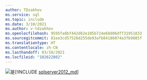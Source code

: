 ```yaml
---
author: TDzakhov
ms.service: sql
ms.topic: include
ms.date: 3/10/2021
ms.author: v-tdzakhov
ms.openlocfilehash: 9595fa8bf442d62e105b724e68d06dff31951833
ms.sourcegitcommit: 81ee3cd57526d255de93afb84186074a3fb9885f
ms.translationtype: HT
ms.contentlocale: zh-CN
ms.lasthandoff: 03/10/2021
ms.locfileid: "102622802"
---
```

<Token>![是](../media/yes-icon.png)[!INCLUDE [sqlserver2012_md](../sqlserver2012_md.md)]</Token>